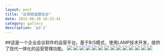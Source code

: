```yaml
---
layout: post
title: "云视频运营后台"
date: 2015-08-30 16:25:41
category: gallery
description: 'p2-1'
---
```

##这是一个企业会议软件的运营平台。基于B/S模式，使用LAMP技术开发，提供了现代一体化的运营管理功能。
![](https://github.com/jingzihub/myspace/blob/gh-pages/images/yunshipingbgd/p2-1.png?raw=true)
![](https://github.com/jingzihub/myspace/blob/gh-pages/images/yunshipingbgd/p2-2.png?raw=true)
![](https://github.com/jingzihub/myspace/blob/gh-pages/images/yunshipingbgd/p2-3.png?raw=true)
![](https://github.com/jingzihub/myspace/blob/gh-pages/images/yunshipingbgd/p2-4.png?raw=true)
![](https://github.com/jingzihub/myspace/blob/gh-pages/images/yunshipingbgd/p2-5.png?raw=true)
![](https://github.com/jingzihub/myspace/blob/gh-pages/images/yunshipingbgd/p2-6.png?raw=true)
![](https://github.com/jingzihub/myspace/blob/gh-pages/images/yunshipingbgd/p2-7.png?raw=true)
![](https://github.com/jingzihub/myspace/blob/gh-pages/images/yunshipingbgd/p2-8.png?raw=true)
![](https://github.com/jingzihub/myspace/blob/gh-pages/images/yunshipingbgd/p2-9-1.png?raw=true)
![](https://github.com/jingzihub/myspace/blob/gh-pages/images/yunshipingbgd/p2-9-2.png?raw=true)
![](https://github.com/jingzihub/myspace/blob/gh-pages/images/yunshipingbgd/p2-9-3.png?raw=true)
![](https://github.com/jingzihub/myspace/blob/gh-pages/images/yunshipingbgd/p2-10.png?raw=true)
![](https://github.com/jingzihub/myspace/blob/gh-pages/images/yunshipingbgd/p2-11.png?raw=true)
![](https://github.com/jingzihub/myspace/blob/gh-pages/images/yunshipingbgd/p2-12.png?raw=true)

